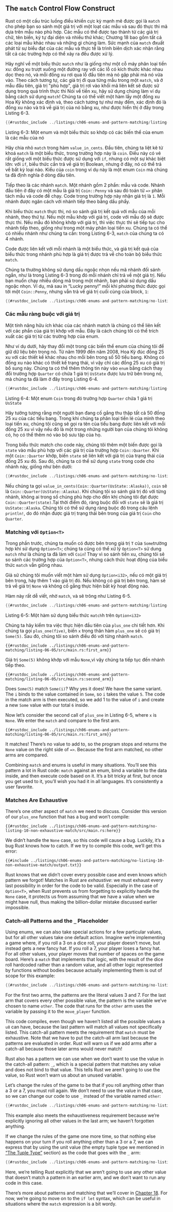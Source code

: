 <a id="the-match-control-flow-operator"></a>
## The `match` Control Flow Construct

Rust có một cấu trúc luồng điều khiển cực kỳ mạnh mẽ được gọi là `match` cho 
phép bạn so sánh một giá trị với một loạt các mẫu và sau đó thực thi mã dựa 
trên mẫu nào phù hợp. Các mẫu có thể được tạo thành từ các giá trị chữ, 
tên biến, ký tự đại diện và nhiều thứ khác; Chương 18 bao gồm tất cả các 
loại mẫu khác nhau và những gì chúng làm. Sức mạnh của `match` đxuất phát 
từ sự biểu đạt của các mẫu và thực tế là trình biên dịch xác nhận rằng tất 
cả các trường hợp có thể xảy ra đều được xử lý.

Hãy nghĩ về một biểu thức `match` như là giống như một cỗ máy phân loại tiền xu:
đồng xu trượt xuống một đường ray với các lỗ có kích thước khác nhau dọc theo nó,
và mỗi đồng xu rơi qua lỗ đầu tiên mà nó gặp phải mà nó vừa vào.
Theo cách tương tự, các giá trị đi qua từng mẫu trong một `match`,
và ở mẫu đầu tiên, giá trị "phù hợp",
giá trị rơi vào khối mã liên kết sẽ được sử dụng trong quá trình thực thi
Nói về tiền xu, hãy sử dụng chúng làm ví dụ bằng cách sử dụng `match`!
Chúng ta có thể viết một hàm lấy một đồng xu Hoa Kỳ không xác định và,
theo cách tương tự như máy đếm, xác định đó là đồng xu nào và trả về 
giá trị của nó bằng xu, như được hiển thị ở đây trong Listing 6-3.

```rust
{{#rustdoc_include ../listings/ch06-enums-and-pattern-matching/listing-06-03/src/main.rs:here}}
```

<span class="caption">Listing 6-3: Một enum và một biểu thức so khớp có các biến thể của enum là các mẫu của nó
</span>

Hãy chia nhỏ `match` trong hàm `value_in_cents`. Đầu tiên, chúng ta liệt kê  từ khoá `match` 
là một biểu thức, trong trường hợp này là `coin`. Điều này có vẻ rất giống với một biểu thức 
được sử dụng với `if`, nhưng có một sự khác biệt lớn: với `if`,
biểu thức cần trả về giá trị Boolean, nhưng ở đây, nó có thể trả về bất kỳ loại nào. Kiểu của `coin` trong ví dụ này là một enum `Coin`
mà chúng ta đã định nghĩa ở dòng đầu tiên.

Tiếp theo là các nhánh `match`. Một nhánh gồm 2 phần: mẫu và code. Nhánh đầu tiên ở đây có một mẫu là giá trị `Coin::Penny` và sau đó toán tử `=>`
phân tách mẫu và code để chạy. Code trong trường hợp này nhận giá trị là `1`. Mỗi nhánh được ngăn cách với nhánh tiếp theo bằng dấu phẩy.

Khi biểu thức `match` thực thi, nó so sánh giá trị kết quả với mẫu của mỗi nhánh, theo thứ tự. 
Nếu một mẫu khớp với giá trị, code với mẫu đó sẽ được thực thi. 
Nếu mẫu đó không khớp với giá trị, thì việc thực thi sẽ tiếp tục cho nhánh tiếp theo,
giống như trong một máy phân loại tiền xu.
Chúng ta có thể có nhiều nhánh như chúng ta cần: trong Listing 6-3, `match` của chúng ta có 4 nhánh.

Code được liên kết với mỗi nhánh là một biểu thức, và giá trị kết quả của biểu thức trong nhánh phù hợp là giá trị được trả về cho toàn bộ biểu thức `match`.

Chúng ta thường không sử dụng dấu ngoặc nhọn nếu mã nhánh đối sánh ngắn, như là trong  Listing 6-3 
trong đó mỗi nhánh chỉ trả về một giá trị. Nếu bạn muốn chạy nhiều dòng mã trong một nhánh, bạn phải sử dụng dấu ngoặc nhọn. 
Ví dụ, mã sau in “Lucky penny!” mỗi khi phương thức được gọi tới một `Coin::Penny`, nhưng vẫn trả về giá trị cuối cùng của block, `1`:

```rust
{{#rustdoc_include ../listings/ch06-enums-and-pattern-matching/no-listing-08-match-arm-multiple-lines/src/main.rs:here}}
```

### Các mẫu ràng buộc với giá trị

Một tính năng hữu ích khác của các nhánh match là chúng có thể liên kết với các phần của giá trị khớp với mẫu. 
Đây là cách chúng tôi có thể trích xuất các giá trị từ các trường hợp của enum.

Như ví dụ dưới, hãy thay đổi một trong các biến thể enum của chúng tôi để giữ dữ liệu bên trong nó.
Từ năm 1999 đến năm 2008, Hoa Kỳ đúc đồng 25 xu với các thiết kế khác nhau cho mỗi bên trong số 50 tiểu bang.
Không có đồng xu nào khác có thiết kế trạng thái, vì vậy chỉ các đồng 25 xu có giá trị bổ sung này. Chúng ta có thể thêm thông tin này vào `enum` 
bằng cách thay đổi trường hợp `Quarter` có chứa 1 giá trị  `UsState` được lưu trữ bên trong nó, mà chúng ta đã làm ở đây trong Listing 6-4.

```rust
{{#rustdoc_include ../listings/ch06-enums-and-pattern-matching/listing-06-04/src/main.rs:here}}
```

<span class="caption">Listing 6-4: Một enum `Coin` trong đó trường hợp `Quarter` chứa 1 giá trị `UsState`</span>

Hãy tưởng tượng rằng một người bạn đang cố gắng thu thập tất cả 50 đồng 25 xu của các tiểu bang. Trong khi chúng ta phân loại tiền lẻ của mình theo loại tiền xu, 
chúng tôi cũng sẽ gọi ra tên của tiểu bang được liên kết với mỗi đồng 25 xu vì vậy nếu đó là một trong những người bạn của chúng tôi không có, 
họ có thể thêm nó vào bộ sưu tập của họ.

Trong biểu thức match cho code này, chúng tôi thêm một biến được gọi là `state` vào mẫu phù hợp với các giá trị của trường hợp `Coin::Quarter`. Khi một 
`Coin::Quarter` khớp, biến `state` sẽ liên kết với giá trị của trạng thái của đồng 25 xu đó. Sau đó, chúng ta có thể sử dụng `state` trong code cho nhánh này, giống như bên dưới:

```rust
{{#rustdoc_include ../listings/ch06-enums-and-pattern-matching/no-listing-09-variable-in-pattern/src/main.rs:here}}
```

Nếu chúng ta gọi `value_in_cents(Coin::Quarter(UsState::Alaska))`, `coin` sẽ là `Coin::Quarter(UsState::Alaska)`. 
Khi chúng tôi so sánh giá trị đó với từng nhánh, không ai trong số chúng phù hợp cho đến khi chúng tôi đạt được `Coin::Quarter(state)`.Tại thời điểm đó, ràng buộc đối với `state` sẽ là giá trị `UsState::Alaska`. Chúng tôi có thể sử dụng ràng buộc đó trong câu lệnh `println!`, do đó nhận được giá trị trạng thái bên trong của giá trị `Coin` cho `Quarter`.

### Matching với `Option<T>`

Trong phần trước, chúng ta muốn có được bên trong giá trị `T` của `Some`trường hợp khi sử dụng `Option<T>`; 
chúng ta cũng có thể xử lý `Option<T>` sử dung `match` như là chúng ta đã làm với `Coin`! Thay vì so sánh tiền xu, chúng tôi sẽ so sánh các trường hợp của
 `Option<T>`, nhưng cách thức hoạt động của biểu thức `match` vẫn giống nhau.

Giả sử chúng tôi muốn viết một hàm sử dụng `Option<i32>`, nếu có một giá trị bên trong, hãy thêm 1 vào giá trị đó. 
Nếu không có giá trị bên trong, hàm sẽ trả về giá trị `None` và không cố gắng thực hiện bất kỳ hoạt động nào.

Hàm này rất dễ viết, nhờ `match`, và sẽ trông như Listing 6-5.

```rust
{{#rustdoc_include ../listings/ch06-enums-and-pattern-matching/listing-06-05/src/main.rs:here}}
```

<span class="caption">Listing 6-5: Một hàm sử dụng biểu thức `match`h trên `Option<i32>`</span>

Chúng ta hãy kiểm tra việc thực hiện đầu tiên của `plus_one` chi tiết hơn. Khi chúng ta gọi
`plus_one(five)`, biến `x` trong thân hàm `plus_one` sẽ có giá trị
 `Some(5)`. Sau đó, chúng tôi so sánh điều đó với từng nhánh `match`.

```rust,ignore
{{#rustdoc_include ../listings/ch06-enums-and-pattern-matching/listing-06-05/src/main.rs:first_arm}}
```

Giá trị `Some(5)` không khớp với mẫu `None`,vì vậy chúng ta tiếp tục đến nhánh tiếp theo.

```rust,ignore
{{#rustdoc_include ../listings/ch06-enums-and-pattern-matching/listing-06-05/src/main.rs:second_arm}}
```

Does `Some(5)` match `Some(i)`? Why yes it does! We have the same variant. The
`i` binds to the value contained in `Some`, so `i` takes the value `5`. The
code in the match arm is then executed, so we add 1 to the value of `i` and
create a new `Some` value with our total `6` inside.

Now let’s consider the second call of `plus_one` in Listing 6-5, where `x` is
`None`. We enter the `match` and compare to the first arm.

```rust,ignore
{{#rustdoc_include ../listings/ch06-enums-and-pattern-matching/listing-06-05/src/main.rs:first_arm}}
```

It matches! There’s no value to add to, so the program stops and returns the
`None` value on the right side of `=>`. Because the first arm matched, no other
arms are compared.

Combining `match` and enums is useful in many situations. You’ll see this
pattern a lot in Rust code: `match` against an enum, bind a variable to the
data inside, and then execute code based on it. It’s a bit tricky at first, but
once you get used to it, you’ll wish you had it in all languages. It’s
consistently a user favorite.

### Matches Are Exhaustive

There’s one other aspect of `match` we need to discuss. Consider this version
of our `plus_one` function that has a bug and won’t compile:

```rust,ignore,does_not_compile
{{#rustdoc_include ../listings/ch06-enums-and-pattern-matching/no-listing-10-non-exhaustive-match/src/main.rs:here}}
```

We didn’t handle the `None` case, so this code will cause a bug. Luckily, it’s
a bug Rust knows how to catch. If we try to compile this code, we’ll get this
error:

```console
{{#include ../listings/ch06-enums-and-pattern-matching/no-listing-10-non-exhaustive-match/output.txt}}
```

Rust knows that we didn’t cover every possible case and even knows which
pattern we forgot! Matches in Rust are *exhaustive*: we must exhaust every last
possibility in order for the code to be valid. Especially in the case of
`Option<T>`, when Rust prevents us from forgetting to explicitly handle the
`None` case, it protects us from assuming that we have a value when we might
have null, thus making the billion-dollar mistake discussed earlier impossible.

### Catch-all Patterns and the `_` Placeholder

Using enums, we can also take special actions for a few particular values, but
for all other values take one default action. Imagine we’re implementing a game
where, if you roll a 3 on a dice roll, your player doesn’t move, but instead
gets a new fancy hat. If you roll a 7, your player loses a fancy hat. For all
other values, your player moves that number of spaces on the game board. Here’s
a `match` that implements that logic, with the result of the dice roll
hardcoded rather than a random value, and all other logic represented by
functions without bodies because actually implementing them is out of scope for
this example:

```rust
{{#rustdoc_include ../listings/ch06-enums-and-pattern-matching/no-listing-15-binding-catchall/src/main.rs:here}}
```

For the first two arms, the patterns are the literal values 3 and 7. For the
last arm that covers every other possible value, the pattern is the variable
we’ve chosen to name `other`. The code that runs for the `other` arm uses the
variable by passing it to the `move_player` function.

This code compiles, even though we haven’t listed all the possible values a
`u8` can have, because the last pattern will match all values not specifically
listed. This catch-all pattern meets the requirement that `match` must be
exhaustive. Note that we have to put the catch-all arm last because the
patterns are evaluated in order. Rust will warn us if we add arms after a
catch-all because those later arms would never match!

Rust also has a pattern we can use when we don’t want to use the value in the
catch-all pattern: `_`, which is a special pattern that matches any value and
does not bind to that value. This tells Rust we aren’t going to use the value,
so Rust won’t warn us about an unused variable.

Let’s change the rules of the game to be that if you roll anything other than
a 3 or a 7, you must roll again. We don’t need to use the value in that case,
so we can change our code to use `_` instead of the variable named `other`:

```rust
{{#rustdoc_include ../listings/ch06-enums-and-pattern-matching/no-listing-16-underscore-catchall/src/main.rs:here}}
```

This example also meets the exhaustiveness requirement because we’re explicitly
ignoring all other values in the last arm; we haven’t forgotten anything.

If we change the rules of the game one more time, so that nothing else happens
on your turn if you roll anything other than a 3 or a 7, we can express that
by using the unit value (the empty tuple type we mentioned in [“The Tuple
Type”][tuples]<!-- ignore --> section) as the code that goes with the `_` arm:

```rust
{{#rustdoc_include ../listings/ch06-enums-and-pattern-matching/no-listing-17-underscore-unit/src/main.rs:here}}
```

Here, we’re telling Rust explicitly that we aren’t going to use any other value
that doesn’t match a pattern in an earlier arm, and we don’t want to run any
code in this case.

There’s more about patterns and matching that we’ll cover in [Chapter
18][ch18-00-patterns]<!-- ignore -->. For now, we’re going to move on to the
`if let` syntax, which can be useful in situations where the `match` expression
is a bit wordy.

[tuples]: ch03-02-data-types.html#the-tuple-type
[ch18-00-patterns]: ch18-00-patterns.html
